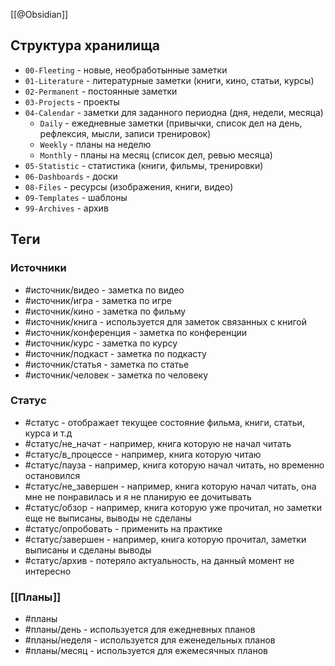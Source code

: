 [[@Obsidian]]

## Структура хранилища

- `00-Fleeting` - новые, необработынные заметки
- `01-Literature` - литературные заметки (книги, кино, статьи, курсы)
- `02-Permanent` - постоянные заметки
- `03-Projects` - проекты
- `04-Calendar` - заметки для заданного периодна (дня, недели, месяца)
	- `Daily` - ежедневные заметки (привычки, список дел на день, рефлексия, мысли, записи тренировок)
	- `Weekly` - планы на неделю
	- `Monthly` - планы на месяц (список дел, ревью месяца)
- `05-Statistic` - статистика (книги, фильмы, тренировки)
- `06-Dashboards` - доски
- `08-Files` - ресурсы (изображения, книги, видео)
- `09-Templates` - шаблоны
- `99-Archives` - архив

## Теги

### Источники

- #источник/видео - заметка по видео
- #источник/игра - заметка по игре
- #источник/кино - заметка по фильму
- #источник/книга - используется для заметок связанных с книгой
- #источник/конференция - заметка по конференции
- #источник/курс - заметка по курсу
- #источник/подкаст - заметка по подкасту
- #источник/статья - заметка по статье
- #источник/человек - заметка по человеку

### Статус

- #статус - отображает текущее состояние фильма, книги, статьи, курса и т.д
- #статус/не_начат - например, книга которую не начал читать
- #статус/в_процессе - например, книга которую читаю
- #статус/пауза - например, книга которую начал читать, но временно остановился
- #статус/не_завершен - например, книга которую начал читать, она мне не понравилась и я не планирую ее дочитывать
- #статус/обзор - например, книга которую уже прочитал, но заметки еще не выписаны, выводы не сделаны
- #статус/опробовать - применить на практике
- #статус/завершен - например, книга которую прочитал, заметки выписаны и сделаны выводы
- #статус/архив - потеряло актуальность, на данный момент не интересно

### [[Планы]]

- #планы
- #планы/день - используется для ежедневных планов
- #планы/неделя - используется для еженедельных планов
- #планы/месяц - используется для ежемесячных планов
